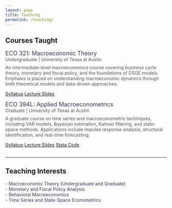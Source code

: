 ```yaml
---
layout: page
title: Teaching
permalink: /teaching/
---
```


<h2>Courses Taught</h2>

<p style="margin-bottom: 0.5rem;">
  <span style="font-size: 18px; color: #343851;">
    ECO 321: Macroeconomic Theory
  </span><br>
  <span style="font-size: 14px; color: #555;">
    Undergraduate | University of Texas at Austin  
  </span>
</p>
<p style="font-size: 14px; color: #555; margin-top: 5px;">
An intermediate-level macroeconomics course covering business cycle theory, monetary and fiscal policy, and the foundations of DSGE models. Emphasis is placed on understanding macroeconomic dynamics through both theoretical models and data-driven approaches.
</p>
<p class="research-buttons">
  <a class="research-btn" href="{{ site.baseurl }}/Files/ECO321_Syllabus.pdf" target="_blank">Syllabus</a>
  <a class="research-btn" href="{{ site.baseurl }}/Files/ECO321_Lectures.zip" target="_blank">Lecture Slides</a>
</p>

<p style="margin-bottom: 0.5rem;">
  <span style="font-size: 18px; color: #343851;">
    ECO 394L: Applied Macroeconometrics
  </span><br>
  <span style="font-size: 14px; color: #555;">
    Graduate | University of Texas at Austin
  </span>
</p>
<p style="font-size: 14px; color: #555; margin-top: 5px;">
A graduate course on time series and macroeconometric techniques, including VAR models, Bayesian estimation, Kalman filtering, and state-space methods. Applications include impulse response analysis, structural identification, and real-time forecasting.
</p>
<p class="research-buttons">
  <a class="research-btn" href="{{ site.baseurl }}/Files/ECO394L_Syllabus.pdf" target="_blank">Syllabus</a>
  <a class="research-btn" href="{{ site.baseurl }}/Files/ECO394L_Lectures.zip" target="_blank">Lecture Slides</a>
  <a class="research-btn" href="{{ site.baseurl }}/Files/ECO394L_StataCodes.zip" target="_blank">Stata Code</a>
</p>

<hr style="margin: 30px 0;">

<h2>Teaching Interests</h2>

<div style="font-size: 14px; color: #343851;">
  - Macroeconomic Theory (Undergraduate and Graduate)<br>
  - Monetary and Fiscal Policy Analysis<br>
  - Behavioral Macroeconomics<br>
  - Time Series and State-Space Econometrics
</div>
